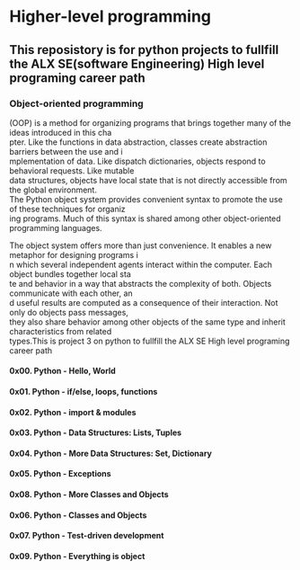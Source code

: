 # Higher-level programming
## This reposistory is for python projects to fullfill the ALX SE(software Engineering) High level programing career path

### Object-oriented programming
(OOP) is a method for organizing programs that brings together many of the ideas introduced in this cha\
pter. Like the functions in data abstraction, classes create abstraction barriers between the use and i\
mplementation of data. Like dispatch dictionaries, objects respond to behavioral requests. Like mutable\
data structures, objects have local state that is not directly accessible from the global environment.\
The Python object system provides convenient syntax to promote the use of these techniques for organiz\
ing programs. Much of this syntax is shared among other object-oriented programming languages.

The object system offers more than just convenience. It enables a new metaphor for designing programs i\
n which several independent agents interact within the computer. Each object bundles together local sta\
te and behavior in a way that abstracts the complexity of both. Objects communicate with each other, an\
d useful results are computed as a consequence of their interaction. Not only do objects pass messages,\
they also share behavior among other objects of the same type and inherit characteristics from related\
types.This is project 3 on python to fullfill the ALX SE High level programing career path

#### 0x00. Python - Hello, World
#### 0x01. Python - if/else, loops, functions
#### 0x02. Python - import & modules
#### 0x03. Python - Data Structures: Lists, Tuples
#### 0x04. Python - More Data Structures: Set, Dictionary
#### 0x05. Python - Exceptions
#### 0x08. Python - More Classes and Objects
#### 0x06. Python - Classes and Objects
#### 0x07. Python - Test-driven development
#### 0x09. Python - Everything is object
